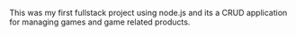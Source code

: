This was my first fullstack project using node.js and its a CRUD application for managing games and game related products.
